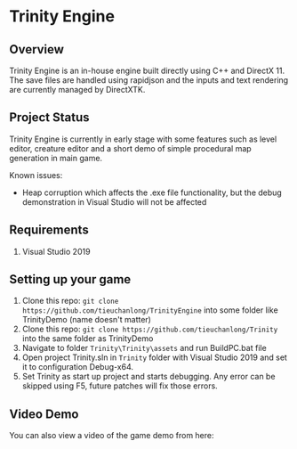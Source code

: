 # Trinity Engine

## Overview
Trinity Engine is an in-house engine built directly using C++ and DirectX 11. The save files are handled using rapidjson and the inputs and text rendering are currently managed by DirectXTK.

## Project Status
Trinity Engine is currently in early stage with some features such as level editor, creature editor and a short demo of simple procedural map generation in main game.

Known issues:
* Heap corruption which affects the .exe file functionality, but the debug demonstration in Visual Studio will not be affected

## Requirements

1. Visual Studio 2019

## Setting up your game

1. Clone this repo: `git clone https://github.com/tieuchanlong/TrinityEngine` into some folder like TrinityDemo (name doesn't matter)
2. Clone this repo: `git clone https://github.com/tieuchanlong/Trinity` into the same folder as TrinityDemo
3. Navigate to folder `Trinity\Trinity\assets` and run BuildPC.bat file
4. Open project Trinity.sln in `Trinity` folder with Visual Studio 2019 and set it to configuration Debug-x64.
5. Set Trinity as start up project and starts debugging. Any error can be skipped using F5, future patches will fix those errors.

## Video Demo

You can also view a video of the game demo from here:

